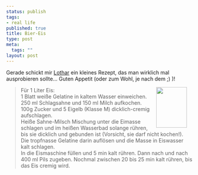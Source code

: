 ```yaml
--- 
status: publish
tags: 
- real life
published: true
title: Bier-Eis
type: post
meta: 
  tags: ""
layout: post
---
```

<p>Gerade schickt mir <a target="_BLANK" href="http://www.lotharbluem.de" title="http://www.lotharbluem.de" onmouseover="window.status='http://www.lotharbluem.de';return true;" onmouseout="window.status='';return true;">Lothar</a> ein kleines Rezept, das man wirklich mal ausprobieren sollte... Guten Appetit (oder zum Wohl, je nach dem ;) )!</p>

<blockquote><p><img width="83" height="110" border="0" hspace="15" align="right" src="/wp-content/olduploads/allgemein/prost.serendipityThumb.jpg" alt=""  />Für 1 Liter Eis:<br />
1 Blatt weiße Gelatine in kaltem Wasser einweichen.<br />
250 ml Schlagsahne und 150 ml Milch aufkochen.<br />
100g Zucker und 5 Eigelb (Klasse M) dicklich-cremig aufschlagen.<br />
Heiße Sahne-Milsch Mischung unter die Eimasse schlagen und im heißen Wasserbad solange rühren, bis sie dicklich und gebunden ist (Vorsicht, sie darf nicht kochen!).<br />
Die tropfnasse Gelatine darin auflösen und die Masse in Eiswasser kalt schlagen.<br />
In die Eismaschine füllen und 5 min kalt rühren. Dann nach und nach 400 ml Pils zugeben. Nochmal zwischen 20 bis 25 min kalt rühren, bis das Eis cremig wird.</p>

</blockquote>
